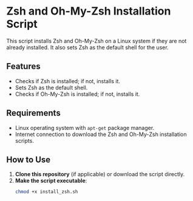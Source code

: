 # Zsh and Oh-My-Zsh Installation Script

This script installs Zsh and Oh-My-Zsh on a Linux system if they are not already installed. It also sets Zsh as the default shell for the user.

## Features

- Checks if Zsh is installed; if not, installs it.
- Sets Zsh as the default shell.
- Checks if Oh-My-Zsh is installed; if not, installs it.

## Requirements

- Linux operating system with `apt-get` package manager.
- Internet connection to download the Zsh and Oh-My-Zsh installation scripts.

## How to Use

1. **Clone this repository** (if applicable) or download the script directly.
2. **Make the script executable**:
   ```bash
   chmod +x install_zsh.sh
